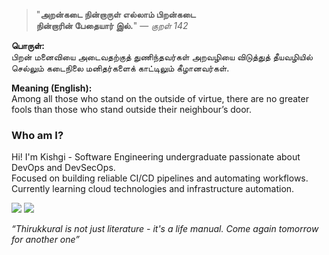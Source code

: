 <div align="left">

> "**அறன்கடை நின்றாருள் எல்லாம் பிறன்கடை**  
> **நின்றாரின் பேதையார் இல்.**" — *குறள் 142*

</div>

**பொருள்:**  
பிறன் மனைவியை அடைவதற்குத் துணிந்தவர்கள் அறவழியை விடுத்துத் தீயவழியில் செல்லும் கடைநிலை மனிதர்களைக் காட்டிலும் கீழானவர்கள்.

**Meaning (English):**  
Among all those who stand on the outside of virtue, there are no greater fools than those who stand outside their neighbour’s door.

### Who am I?

Hi! I'm Kishgi - Software Engineering undergraduate passionate about DevOps and DevSecOps.  
Focused on building reliable CI/CD pipelines and automating workflows.  
Currently learning cloud technologies and infrastructure automation.

[![](https://img.shields.io/badge/linkedin-0a66c2)](http://linkedin.com/in/kishgi) [![](https://img.shields.io/badge/portfolio-8A2BE2)](http://kishgi.vercel.app)


*“Thirukkural is not just literature - it's a life manual. Come again tomorrow for another one”*
